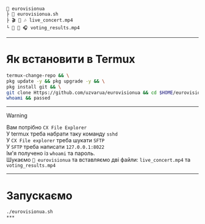 ```
📁 eurovisionua
├ 📄 eurovisionua.sh
├ 🎬 🎥 🎶 live_concert.mp4
└ 🎥 🎤 🎧 voting_results.mp4
```
***
# Як встановити в Termux
```bash
termux-change-repo && \
pkg update -y && pkg upgrade -y && \
pkg install git && \
git clone Https://github.com/uzvarua/eurovisionua && cd $HOME/eurovisionua && chmod +x eurovisionua.sh && \
whoami && passed
```
***
> [!WARNING]
> Вам потрібно `CX File Explorer` <br>
> У termux треба набрати таку команду `sshd` <br>
> У `CX File explorer` треба шукати `SFTP` <br>
> У `SFTP` треба написати `127.0.0.1:8022` <br> Ім'я получено із `whoami` та пароль. <br>
> Шукаємо `📁 eurovisionua`  та вставляємо дві файли: `live_concert.mp4` та `voting_results.mp4` <br>
***
# Запускаємо
```bash
./eurovisionua.sh
***
